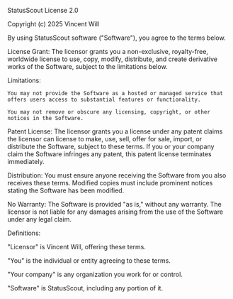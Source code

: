 StatusScout License 2.0

Copyright (c) 2025 Vincent Will

By using StatusScout software ("Software"), you agree to the terms below.

License Grant: The licensor grants you a non-exclusive, royalty-free, worldwide license to use, copy, modify, distribute, and create derivative works of the Software, subject to the limitations below.

Limitations:

    You may not provide the Software as a hosted or managed service that offers users access to substantial features or functionality.

    You may not remove or obscure any licensing, copyright, or other notices in the Software.

Patent License: The licensor grants you a license under any patent claims the licensor can license to make, use, sell, offer for sale, import, or distribute the Software, subject to these terms. If you or your company claim the Software infringes any patent, this patent license terminates immediately.

Distribution: You must ensure anyone receiving the Software from you also receives these terms. Modified copies must include prominent notices stating the Software has been modified.

No Warranty: The Software is provided "as is," without any warranty. The licensor is not liable for any damages arising from the use of the Software under any legal claim.

Definitions:

"Licensor" is Vincent Will, offering these terms.

"You" is the individual or entity agreeing to these terms.

"Your company" is any organization you work for or control.

"Software" is StatusScout, including any portion of it.
